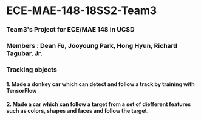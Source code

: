 # ECE-MAE-148-18SS2-Team3
### Team3's Project for ECE/MAE 148 in UCSD
### Members : Dean Fu, Jooyoung Park, Hong Hyun, Richard Tagubar, Jr.
### Tracking objects
#### 1. Made a donkey car which can detect and follow a track by training with TensorFlow
#### 2. Made a car which can follow a target from a set of diefferent features such as colors, shapes and faces and follow the target.
